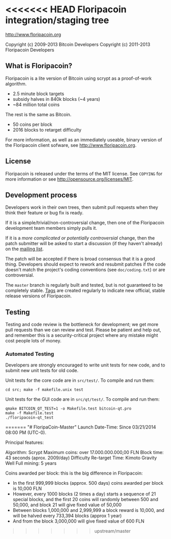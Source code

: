 <<<<<<< HEAD
Floripacoin integration/staging tree
================================

http://www.floripacoin.org

Copyright (c) 2009-2013 Bitcoin Developers
Copyright (c) 2011-2013 Floripacoin Developers

What is Floripacoin?
----------------

Floripacoin is a lite version of Bitcoin using scrypt as a proof-of-work algorithm.
 - 2.5 minute block targets
 - subsidy halves in 840k blocks (~4 years)
 - ~84 million total coins

The rest is the same as Bitcoin.
 - 50 coins per block
 - 2016 blocks to retarget difficulty

For more information, as well as an immediately useable, binary version of
the Floripacoin client sofware, see http://www.floripacoin.org.

License
-------

Floripacoin is released under the terms of the MIT license. See `COPYING` for more
information or see http://opensource.org/licenses/MIT.

Development process
-------------------

Developers work in their own trees, then submit pull requests when they think
their feature or bug fix is ready.

If it is a simple/trivial/non-controversial change, then one of the Floripacoin
development team members simply pulls it.

If it is a *more complicated or potentially controversial* change, then the patch
submitter will be asked to start a discussion (if they haven't already) on the
[mailing list](http://sourceforge.net/mailarchive/forum.php?forum_name=bitcoin-development).

The patch will be accepted if there is broad consensus that it is a good thing.
Developers should expect to rework and resubmit patches if the code doesn't
match the project's coding conventions (see `doc/coding.txt`) or are
controversial.

The `master` branch is regularly built and tested, but is not guaranteed to be
completely stable. [Tags](https://github.com/bitcoin/bitcoin/tags) are created
regularly to indicate new official, stable release versions of Floripacoin.

Testing
-------

Testing and code review is the bottleneck for development; we get more pull
requests than we can review and test. Please be patient and help out, and
remember this is a security-critical project where any mistake might cost people
lots of money.

### Automated Testing

Developers are strongly encouraged to write unit tests for new code, and to
submit new unit tests for old code.

Unit tests for the core code are in `src/test/`. To compile and run them:

    cd src; make -f makefile.unix test

Unit tests for the GUI code are in `src/qt/test/`. To compile and run them:

    qmake BITCOIN_QT_TEST=1 -o Makefile.test bitcoin-qt.pro
    make -f Makefile.test
    ./floripacoin-qt_test
=======
"# FloripaCoin-Master" 
Launch Date-Time: Since 03/21/2014 08:00 PM (UTC-0).

Principal features:

Algorithm: Scrypt
Maximum coins: over 17.000.000.000,00 FLN
Block time: 43 seconds (aprox. 2009/day)
Difficulty Re-target Time: Kimoto Gravity Well
Full mining: 5 years

Coins awarded per block: this is the big difference in Floripacoin:
  - In the first 999,999 blocks (approx. 500 days) coins awarded per block is 10,000 FLN
  - However, every 1000 blocks (2 times a day) starts a sequence of 21 special blocks, and the first 20 coins will randomly between 500 and 50,000, and block 21 will give fixed value of 50,000
  - Between blocks 1,000,000 and 2,999,999 a block reward is 10,000, and will be halved every 733,394 blocks (approx 1 year)
  - And from the block 3,000,000 will give fixed value of 600 FLN
>>>>>>> upstream/master

